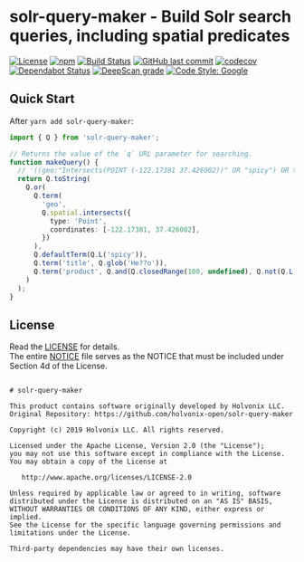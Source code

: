 # solr-query-maker - Build Solr search queries, including spatial predicates

[![License](https://img.shields.io/badge/License-Apache%202.0-blue.svg)](./LICENSE) [![npm](https://img.shields.io/npm/v/solr-query-maker.svg)](https://www.npmjs.com/package/solr-query-maker) [![Build Status](https://travis-ci.com/holvonix-open/solr-query-maker.svg?branch=master)](https://travis-ci.com/holvonix-open/solr-query-maker) [![GitHub last commit](https://img.shields.io/github/last-commit/holvonix-open/solr-query-maker.svg)](https://github.com/holvonix-open/solr-query-maker/commits) [![codecov](https://codecov.io/gh/holvonix-open/solr-query-maker/branch/master/graph/badge.svg)](https://codecov.io/gh/holvonix-open/solr-query-maker) [![Dependabot Status](https://api.dependabot.com/badges/status?host=github&repo=holvonix-open/solr-query-maker)](https://dependabot.com) [![DeepScan grade](https://deepscan.io/api/teams/4465/projects/6353/branches/52803/badge/grade.svg)](https://deepscan.io/dashboard#view=project&tid=4465&pid=6353&bid=52803) [![Code Style: Google](https://img.shields.io/badge/code%20style-google-blueviolet.svg)](https://github.com/google/gts)

## Quick Start

After `yarn add solr-query-maker`:

````typescript
import { Q } from 'solr-query-maker';

// Returns the value of the `q` URL parameter for searching.
function makeQuery() {
  // '((geo:"Intersects(POINT (-122.17381 37.426002))" OR "spicy") OR title:He??o OR product:([100 TO *] AND (NOT 600)))'
  return Q.toString(
    Q.or(
      Q.term(
        'geo',
        Q.spatial.intersects({
          type: 'Point',
          coordinates: [-122.17381, 37.426002],
        })
      ),
      Q.defaultTerm(Q.L('spicy')),
      Q.term('title', Q.glob('He??o')),
      Q.term('product', Q.and(Q.closedRange(100, undefined), Q.not(Q.L(600))))
    )
  );
}
````


## License

Read the [LICENSE](LICENSE) for details.  
The entire [NOTICE](NOTICE) file serves as the NOTICE that must be included under
Section 4d of the License.

````

# solr-query-maker

This product contains software originally developed by Holvonix LLC.
Original Repository: https://github.com/holvonix-open/solr-query-maker

Copyright (c) 2019 Holvonix LLC. All rights reserved.

Licensed under the Apache License, Version 2.0 (the "License");
you may not use this software except in compliance with the License.
You may obtain a copy of the License at

   http://www.apache.org/licenses/LICENSE-2.0

Unless required by applicable law or agreed to in writing, software
distributed under the License is distributed on an "AS IS" BASIS,
WITHOUT WARRANTIES OR CONDITIONS OF ANY KIND, either express or implied.
See the License for the specific language governing permissions and
limitations under the License.

Third-party dependencies may have their own licenses.

````

